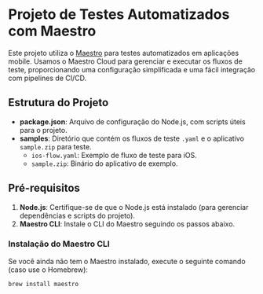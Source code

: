 # Projeto de Testes Automatizados com Maestro

Este projeto utiliza o [Maestro](https://maestro.mobile.dev/) para testes automatizados em aplicações mobile. Usamos o Maestro Cloud para gerenciar e executar os fluxos de teste, proporcionando uma configuração simplificada e uma fácil integração com pipelines de CI/CD.

## Estrutura do Projeto

- **package.json**: Arquivo de configuração do Node.js, com scripts úteis para o projeto.
- **samples**: Diretório que contém os fluxos de teste `.yaml` e o aplicativo `sample.zip` para teste.
  - `ios-flow.yaml`: Exemplo de fluxo de teste para iOS.
  - `sample.zip`: Binário do aplicativo de exemplo.

## Pré-requisitos

1. **Node.js**: Certifique-se de que o Node.js está instalado (para gerenciar dependências e scripts do projeto).
2. **Maestro CLI**: Instale o CLI do Maestro seguindo os passos abaixo.

### Instalação do Maestro CLI

Se você ainda não tem o Maestro instalado, execute o seguinte comando (caso use o Homebrew):

```bash
brew install maestro
````

